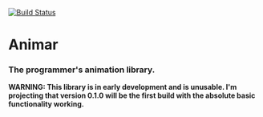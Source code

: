 [![Build Status](https://travis-ci.org/vincentriemer/animar.svg?branch=master)](https://travis-ci.org/vincentriemer/animar)
# Animar
### The programmer's animation library.

**WARNING: This library is in early development and is unusable. I'm projecting that version 0.1.0 will be the first build with the absolute basic functionality working.**
